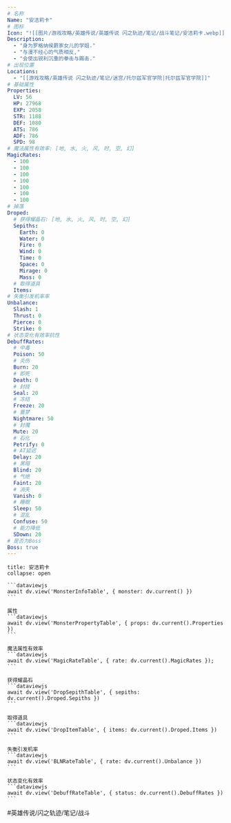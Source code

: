 ```yaml
---
# 名称
Name: "安洁莉卡"
# 图标
Icon: "![[图片/游戏攻略/英雄传说/英雄传说 闪之轨迹/笔记/战斗笔记/安洁莉卡.webp]]"
Description:
  - "身为罗格纳侯爵家女儿的学姐."
  - "与漫不经心的气质相反,"
  - "会使出锐利沉重的拳击与踢击."
# 出现位置
Locations: 
  - "[[游戏攻略/英雄传说 闪之轨迹/笔记/迷宫/托尔兹军官学院|托尔兹军官学院]]"
# 基础属性
Properties:
  LV: 56
  HP: 27968
  EXP: 2058
  STR: 1188
  DEF: 1080
  ATS: 786
  ADF: 786
  SPD: 98
# 魔法属性有效率: [地, 水, 火, 风, 时, 空, 幻]
MagicRates:
  - 100
  - 100
  - 100
  - 100
  - 100
  - 100
  - 100
# 掉落
Droped:
  # 获得耀晶石: [地, 水, 火, 风, 时, 空, 幻]
  Sepiths:
    Earth: 0
    Water: 0
    Fire: 0
    Wind: 0
    Time: 0
    Space: 0
    Mirage: 0
    Mass: 0
  # 取得道具
  Items:
# 失衡引发机率率
Unbalance:
  Slash: 1
  Thrust: 0
  Pierce: 0
  Strike: 0
# 状态变化有效率抗性
DebuffRates:
  # 中毒
  Poison: 50
  # 炎伤
  Burn: 20
  # 即死
  Death: 0
  # 封技
  Seal: 20
  # 冻结
  Freeze: 20
  # 噩梦
  Nightmare: 50
  # 封魔
  Mute: 20
  # 石化
  Petrify: 0
  # AT延迟
  Delay: 20
  # 黑暗
  Blind: 20
  # 气绝
  Faint: 20
  # 消失
  Vanish: 0
  # 睡眠
  Sleep: 50
  # 混乱
  Confuse: 50
  # 能力降低
  SDown: 20
# 是否为Boss
Boss: true
---
```

````ad-battle-boss
title: 安洁莉卡
collapse: open

```dataviewjs
await dv.view('MonsterInfoTable', { monster: dv.current() })
```

属性
```dataviewjs
await dv.view('MonsterPropertyTable', { props: dv.current().Properties })
```

魔法属性有效率
```dataviewjs
await dv.view('MagicRateTable', { rate: dv.current().MagicRates });
```

获得耀晶石
```dataviewjs
await dv.view('DropSepithTable', { sepiths: dv.current().Droped.Sepiths })
```

取得道具
```dataviewjs
await dv.view('DropItemTable', { items: dv.current().Droped.Items })
```

失衡引发机率
```dataviewjs
await dv.view('BLNRateTable', { rate: dv.current().Unbalance })
```

状态变化有效率
```dataviewjs
await dv.view('DebuffRateTable', { status: dv.current().DebuffRates })
```
````

#英雄传说/闪之轨迹/笔记/战斗 